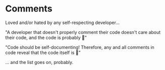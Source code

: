 # Comments

Loved and/or hated by any self-respecting developer...

"A developer that doesn't properly comment their code doesn't care about their
code, and the code is probably 💩"

"Code should be self-documenting! Therefore, any and all comments in code
reveal that the code itself is 💩"

... and the list goes on, probably.
